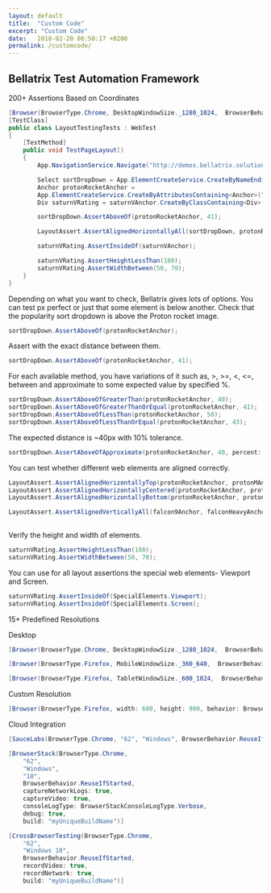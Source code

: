 ```yaml
---
layout: default
title:  "Custom Code"
excerpt: "Custom Code"
date:   2018-02-20 06:50:17 +0200
permalink: /customcode/
---
```

Bellatrix Test Automation Framework 
---------------------------------------------------------


200+ Assertions Based on Coordinates 
```csharp
[Browser(BrowserType.Chrome, DesktopWindowSize._1280_1024,  BrowserBehavior.RestartEveryTime)]
[TestClass]
public class LayoutTestingTests : WebTest
{
    [TestMethod]
    public void TestPageLayout()
    {
        App.NavigationService.Navigate("http://demos.bellatrix.solutions/");

        Select sortDropDown = App.ElementCreateService.CreateByNameEndingWith<Select>("orderby");
        Anchor protonRocketAnchor = 
		App.ElementCreateService.CreateByAttributesContaining<Anchor>("href", "/proton-rocket/");
        Div saturnVRating = saturnVAnchor.CreateByClassContaining<Div>("star-rating");

        sortDropDown.AssertAboveOf(protonRocketAnchor, 41);

        LayoutAssert.AssertAlignedHorizontallyAll(sortDropDown, protonRocketAnchor);

        saturnVRating.AssertInsideOf(saturnVAnchor);

        saturnVRating.AssertHeightLessThan(100);
        saturnVRating.AssertWidthBetween(50, 70);
    }
}
 ```

Depending on what you want to check, Bellatrix gives lots of options. You can test px perfect or just that some element is below another. Check that the popularity sort dropdown is above the Proton rocket image.
```csharp
sortDropDown.AssertAboveOf(protonRocketAnchor); 
```

Assert with the exact distance between them.
```csharp
sortDropDown.AssertAboveOf(protonRocketAnchor, 41);
 ```



For each available method, you have variations of it such as, >, >=, <, <=, between and approximate to some expected value by specified %.
```csharp
sortDropDown.AssertAboveOfGreaterThan(protonRocketAnchor, 40);
sortDropDown.AssertAboveOfGreaterThanOrEqual(protonRocketAnchor, 41);
sortDropDown.AssertAboveOfLessThan(protonRocketAnchor, 50);
sortDropDown.AssertAboveOfLessThanOrEqual(protonRocketAnchor, 43); 
```

The expected distance is ~40px with 10% tolerance.
```csharp
sortDropDown.AssertAboveOfApproximate(protonRocketAnchor, 40, percent: 10);
```


You can test whether different web elements are aligned correctly.
```csharp
LayoutAssert.AssertAlignedHorizontallyTop(protonRocketAnchor, protonMAnchor, saturnVAnchor);
LayoutAssert.AssertAlignedHorizontallyCentered(protonRocketAnchor, protonMAnchor, saturnVAnchor);
LayoutAssert.AssertAlignedHorizontallyBottom(protonRocketAnchor, protonMAnchor, saturnVAnchor);

LayoutAssert.AssertAlignedVerticallyAll(falcon9Anchor, falconHeavyAnchor);
 
```
Verify the height and width of elements.
```csharp
saturnVRating.AssertHeightLessThan(100);
saturnVRating.AssertWidthBetween(50, 70);
 ```


You can use for all layout assertions the special web elements- Viewport and Screen.
```csharp
saturnVRating.AssertInsideOf(SpecialElements.Viewport);
saturnVRating.AssertInsideOf(SpecialElements.Screen);
 ```


15+ Predefined Resolutions

Desktop
```csharp
[Browser(BrowserType.Chrome, DesktopWindowSize._1280_1024,  BrowserBehavior.RestartEveryTime)]
 ```
```csharp
[Browser(BrowserType.Firefox, MobileWindowSize._360_640,  BrowserBehavior.RestartEveryTime)]
 ```

```csharp
[Browser(BrowserType.Firefox, TabletWindowSize._600_1024,  BrowserBehavior.RestartEveryTime)]
```

Custom Resolution
```csharp
[Browser(BrowserType.Firefox, width: 600, height: 900, behavior: BrowserBehavior.RestartEveryTime)]
```

Cloud Integration
```csharp
[SauceLabs(BrowserType.Chrome, "62", "Windows", BrowserBehavior.ReuseIfStarted, recordScreenshots: true, recordVideo: true)]

[BrowserStack(BrowserType.Chrome,
    "62",
    "Windows",
    "10",
    BrowserBehavior.ReuseIfStarted,
    captureNetworkLogs: true,
    captureVideo: true,
    consoleLogType: BrowserStackConsoleLogType.Verbose,
    debug: true,
    build: "myUniqueBuildName")]

[CrossBrowserTesting(BrowserType.Chrome,
    "62",
    "Windows 10",
    BrowserBehavior.ReuseIfStarted,
    recordVideo: true,
    recordNetwork: true,
    build: "myUniqueBuildName")]
```